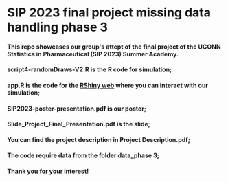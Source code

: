 # SIP 2023 final project missing data handling phase 3
#### This repo showcases our group's attept of the final project of the UCONN Statistics in Pharmaceutical (SIP 2023) Summer Academy.
#### **script4-randomDraws-V2.R** is the R code for simulation;
#### **app.R** is the code for the [RShiny web](https://rslinrandomwalker.shinyapps.io/projectapp/) where you can interact with our simulation;
#### **SIP2023-poster-presentation.pdf** is our poster;
#### **Slide_Project_Final_Presentation.pdf** is the slide;
#### You can find the project description in **Project Description.pdf**;
#### The code require data from the folder **data_phase 3**;
#### Thank you for your interest!

